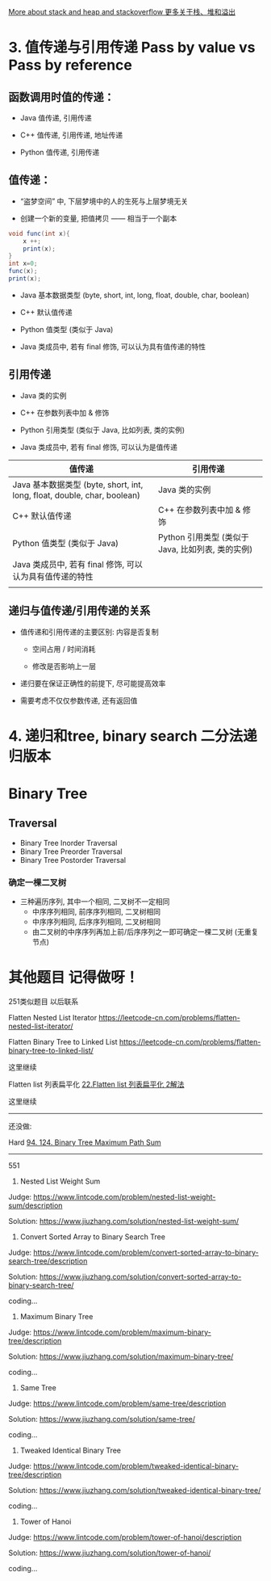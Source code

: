 

[More about stack and heap and stackoverflow 更多关于栈、堆和溢出](recursion_stackheap_more.md)

# 3. 值传递与引用传递 Pass by value vs Pass by reference 

## 函数调用时值的传递：

- Java 值传递, 引⽤传递

- C++ 值传递, 引⽤传递, 地址传递

- Python 值传递, 引⽤传递

## 值传递：
- “盗梦空间” 中, 下层梦境中的⼈的⽣死与上层梦境⽆关

- 创建⼀个新的变量, 把值拷⻉ —— 相当于⼀个副本
```java
void func(int x){
	x ++;
	print(x);
}
int x=0;
func(x);
print(x);
```

- Java 基本数据类型 (byte, short, int, long, float, double, char, boolean)

- C++ 默认值传递

- Python 值类型 (类似于 Java)

- Java 类成员中, 若有 final 修饰, 可以认为具有值传递的特性

## 引用传递

- Java 类的实例

- C++ 在参数列表中加 & 修饰

- Python 引⽤类型 (类似于 Java, ⽐如列表, 类的实例)

- Java 类成员中, 若有 final 修饰, 可以认为是值传递

|值传递|引用传递|
|-|-|
|Java 基本数据类型 (byte, short, int, long, float, double, char, boolean)|Java 类的实例|
|C++ 默认值传递|C++ 在参数列表中加 & 修饰|
|Python 值类型 (类似于 Java)|Python 引⽤类型 (类似于 Java, ⽐如列表, 类的实例)|
|Java 类成员中, 若有 final 修饰, 可以认为具有值传递的特性||
||

## 递归与值传递/引⽤传递的关系

- 值传递和引⽤传递的主要区别: 内容是否复制

  - 空间占⽤ / 时间消耗

  - 修改是否影响上⼀层

- 递归要在保证正确性的前提下, 尽可能提⾼效率

- 需要考虑不仅仅参数传递, 还有返回值



# 4. 递归和tree, binary search 二分法递归版本


# Binary Tree

## Traversal
- Binary Tree Inorder Traversal
- Binary Tree Preorder Traversal
- Binary Tree Postorder Traversal

### 确定⼀棵⼆叉树
- 三种遍历序列, 其中⼀个相同, ⼆叉树不⼀定相同
  - 中序序列相同, 前序序列相同, ⼆叉树相同
  - 中序序列相同, 后序序列相同, ⼆叉树相同
  - 由⼆叉树的中序序列再加上前/后序序列之⼀即可确定⼀棵⼆叉树 (⽆重复节点)



# 其他题目 记得做呀！


251类似题目 以后联系

Flatten Nested List Iterator
https://leetcode-cn.com/problems/flatten-nested-list-iterator/

Flatten Binary Tree to Linked List
https://leetcode-cn.com/problems/flatten-binary-tree-to-linked-list/




这里继续

Flatten list 列表扁平化
[22.Flatten list 列表扁平化 2解法](../lintcode/22.flatten_list.md)




这里继续



  


---
还没做:


Hard [94. 124. Binary Tree Maximum Path Sum](9chapters/lintcode/94.124.md) 

---

551
1.   Nested List Weight Sum

Judge: https://www.lintcode.com/problem/nested-list-weight-sum/description

Solution: https://www.jiuzhang.com/solution/nested-list-weight-sum/

1.    Convert Sorted Array to Binary Search Tree

Judge: https://www.lintcode.com/problem/convert-sorted-array-to-binary-search-tree/description

Solution: https://www.jiuzhang.com/solution/convert-sorted-array-to-binary-search-tree/

coding...

1.    Maximum Binary Tree

Judge: https://www.lintcode.com/problem/maximum-binary-tree/description

Solution: https://www.jiuzhang.com/solution/maximum-binary-tree/

coding...

1.   Same Tree

Judge: https://www.lintcode.com/problem/same-tree/description

Solution: https://www.jiuzhang.com/solution/same-tree/

coding...


1.   Tweaked Identical Binary Tree

Judge: https://www.lintcode.com/problem/tweaked-identical-binary-tree/description

Solution: https://www.jiuzhang.com/solution/tweaked-identical-binary-tree/

coding...

1.   Tower of Hanoi

Judge: https://www.lintcode.com/problem/tower-of-hanoi/description

Solution: https://www.jiuzhang.com/solution/tower-of-hanoi/

coding...


